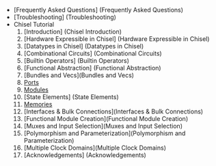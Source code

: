 * [Frequently Asked Questions] (Frequently Asked Questions)
* [Troubleshooting] (Troubleshooting)
* Chisel Tutorial
  1. [Introduction] (Chisel Introduction)
  1. [Hardware Expressible in Chisel] (Hardware Expressible in Chisel)
  1. [Datatypes in Chisel] (Datatypes in Chisel)
  1. [Combinational Circuits] (Combinational Circuits)
  1. [Builtin Operators] (Builtin Operators)
  1. [Functional Abstraction] (Functional Abstraction)
  1. [Bundles and Vecs](Bundles and Vecs)
  1. [Ports](Ports)
  1. [Modules](Modules)
  1. [State Elements] (State Elements)
  1. [Memories](Memories)
  1. [Interfaces & Bulk Connections](Interfaces & Bulk Connections)
  1. [Functional Module Creation](Functional Module Creation)
  1. [Muxes and Input Selection](Muxes and Input Selection)
  1. [Polymorphism and Parameterization](Polymorphism and Parameterization)
  1. [Multiple Clock Domains](Multiple Clock Domains)
  1. [Acknowledgements] (Acknowledgements)